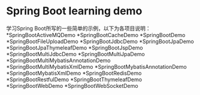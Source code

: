 # Spring Boot learning demo
学习Spring Boot所写的一些简单的示例，以下为各项目说明：
*SpringBootActiveMQDemo
*SpringBootCacheDemo
*SpringBootDemo
*SpringBootFileUploadDemo
*SpringBootJdbcDemo
*SpringBootJpaDemo
*SpringBootJpaThymeleafDemo
*SpringBootJspDemo
*SpringBootMultiJdbcDemo
*SpringBootMultiJpaDemo
*SpringBootMultiMybatisAnnotationDemo
*SpringBootMultiMybatisXmlDemo
*SpringBootMybatisAnnotationDemo
*SpringBootMybatisXmlDemo
*SpringBootRedisDemo
*SpringBootRestfulDemo
*SpringBootThymeleafDemo
*SpringBootWebDemo
*SpringBootWebSocketDemo
